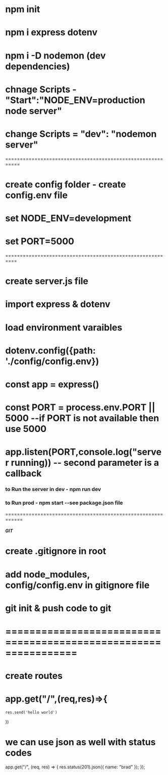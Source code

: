 # npm init

# npm i express dotenv

# npm i -D nodemon (dev dependencies)

# chnage Scripts - "Start":"NODE_ENV=production node server"

# change Scripts = "dev": "nodemon server"

===========================================================

# create config folder - create config.env file

# set NODE_ENV=development

# set PORT=5000

==========================================================

# create server.js file

# import express & dotenv

# load environment varaibles

# dotenv.config({path: './config/config.env})

# const app = express()

# const PORT = process.env.PORT || 5000 --if PORT is not available then use 5000

# app.listen(PORT,console.log("server running)) -- second parameter is a callback

### to Run the server in dev - npm run dev

### to Run prod - npm start --see package.json file

============================================================

##### GIT

# create .gitignore in root

# add node_modules, config/config.env in gitignore file

# git init & push code to git

# ================================================================

# create routes

# app.get("/",(req,res)=>{

    res.send('hello world')

})

# we can use json as well with status codes

app.get("/", (req, res) => {
res.status(201).json({ name: "brad" });
});
